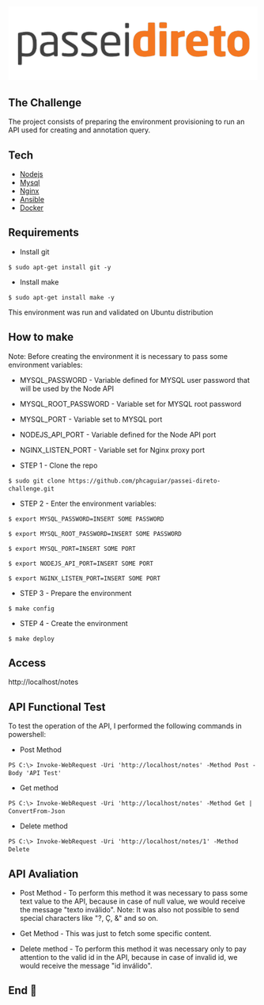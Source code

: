 ![alt text](https://github.com/phcaguiar/passei-direto-challenge/blob/master/img/logo_passeidireto.svg)

## The Challenge

The project consists of preparing the environment provisioning to run an API used for creating and
annotation query.

## Tech

  * [Nodejs](https://nodejs.org/en/)
  * [Mysql](https://www.mysql.com/)
  * [Nginx](https://nginx.org/en/)
  * [Ansible](https://www.ansible.com/)
  * [Docker](https://www.docker.com/)

## Requirements

  * Install git 

```
$ sudo apt-get install git -y
```  

  * Install make

```
$ sudo apt-get install make -y
```

This environment was run and validated on Ubuntu distribution

## How to make

Note: Before creating the environment it is necessary to pass some environment variables:

  * MYSQL_PASSWORD - Variable defined for MYSQL user password that will be used by the Node API
  * MYSQL_ROOT_PASSWORD - Variable set for MYSQL root password
  * MYSQL_PORT - Variable set to MYSQL port
  * NODEJS_API_PORT - Variable defined for the Node API port
  * NGINX_LISTEN_PORT - Variable set for Nginx proxy port

  * STEP 1 - Clone the repo

```
$ sudo git clone https://github.com/phcaguiar/passei-direto-challenge.git
```

  * STEP 2 - Enter the environment variables:

```
$ export MYSQL_PASSWORD=INSERT SOME PASSWORD
```

```
$ export MYSQL_ROOT_PASSWORD=INSERT SOME PASSWORD
```

```
$ export MYSQL_PORT=INSERT SOME PORT
```

```
$ export NODEJS_API_PORT=INSERT SOME PORT
```

```
$ export NGINX_LISTEN_PORT=INSERT SOME PORT
```

  * STEP 3 - Prepare the environment

```
$ make config
```

  * STEP 4 - Create the environment

```
$ make deploy
```

## Access

http://localhost/notes

## API Functional Test 

To test the operation of the API, I performed the following commands in powershell:

  * Post Method

```
PS C:\> Invoke-WebRequest -Uri 'http://localhost/notes' -Method Post -Body 'API Test'
```

  * Get method

```
PS C:\> Invoke-WebRequest -Uri 'http://localhost/notes' -Method Get | ConvertFrom-Json
```

  * Delete method

```
PS C:\> Invoke-WebRequest -Uri 'http://localhost/notes/1' -Method Delete
```

## API Avaliation

  * Post Method - To perform this method it was necessary to pass some text value to the API, because in case of null value, we would receive the message "texto inválido". Note: It was also not possible to send special characters like "?, Ç, &" and so on.

  * Get Method - This was just to fetch some specific content.

  * Delete method - To perform this method it was necessary only to pay attention to the valid id in the API, because in case of invalid id, we would receive the message "id inválido".

## End :raised_hands: